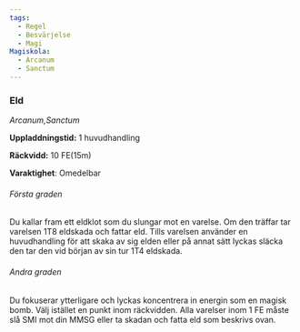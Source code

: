 ```yaml
---
tags:
  - Regel
  - Besvärjelse
  - Magi
Magiskola:
  - Arcanum
  - Sanctum
---
```

### Eld
*Arcanum,Sanctum*

**Uppladdningstid:** 1 huvudhandling

**Räckvidd:** 10 FE(15m)

**Varaktighet**: Omedelbar

###### Första graden
Du kallar fram ett eldklot som du slungar mot en varelse. Om den träffar tar varelsen 1T8 eldskada och fattar eld. Tills varelsen använder en huvudhandling för att skaka av sig elden eller på annat sätt lyckas släcka den tar den vid början av sin tur 1T4 eldskada.

###### Andra graden
Du fokuserar ytterligare och lyckas koncentrera in energin som en magisk bomb. Välj istället en punkt inom räckvidden. Alla varelser inom 1 FE måste slå SMI mot din MMSG eller ta skadan och fatta eld som beskrivs ovan.